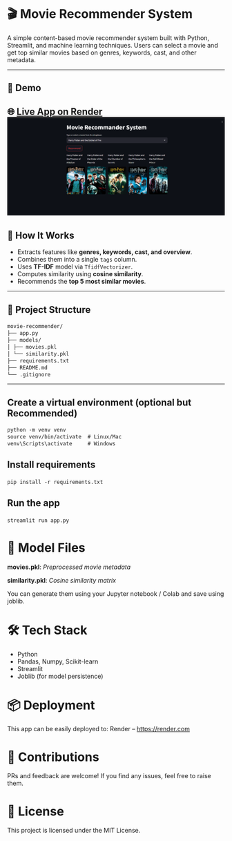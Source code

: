 # 🎬 Movie Recommender System

A simple content-based movie recommender system built with Python, Streamlit, and machine learning techniques. Users can select a movie and get top similar movies based on genres, keywords, cast, and other metadata.

---

## 🚀 Demo

🌐 [Live App on Render](https://partha-movierecommender-app.onrender.com)
![App Screenshot](./assets/demo_image.png)
---

## 🧠 How It Works

- Extracts features like **genres, keywords, cast, and overview**.
- Combines them into a single `tags` column.
- Uses **TF-IDF** model via `TfidfVectorizer`. 
- Computes similarity using **cosine similarity**.
- Recommends the **top 5 most similar movies**.

---

## 📁 Project Structure
```
movie-recommender/
├── app.py
├── models/
│ ├── movies.pkl
│ └── similarity.pkl
├── requirements.txt
├── README.md
└── .gitignore
```
---

## **Create a virtual environment (optional but Recommended)**
```
python -m venv venv
source venv/bin/activate  # Linux/Mac
venv\Scripts\activate     # Windows
```

## Install requirements

```pip install -r requirements.txt```

## Run the app
`streamlit run app.py`

# 🧠 Model Files
**movies.pkl**: *Preprocessed movie metadata*

**similarity.pkl**: *Cosine similarity matrix*

You can generate them using your Jupyter notebook / Colab and save using joblib.

# 🛠 Tech Stack
- Python
- Pandas, Numpy, Scikit-learn
- Streamlit
- Joblib (for model persistence)

# 📦 Deployment
This app can be easily deployed to:
Render – https://render.com

# 🤝 Contributions
PRs and feedback are welcome! If you find any issues, feel free to raise them.

# 📜 License
This project is licensed under the MIT License.
